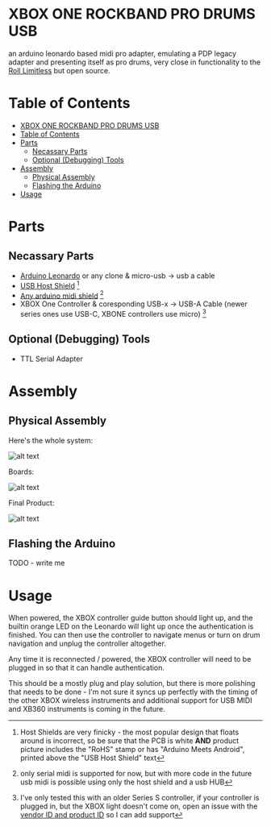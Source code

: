 # XBOX ONE ROCKBAND PRO DRUMS USB 
an arduino leonardo based midi pro adapter, emulating a PDP legacy adapter and presenting itself as pro drums, very close in functionality to the [Roll Limitless](https://rolllimitless.com/) but open source. 

# Table of Contents
- [XBOX ONE ROCKBAND PRO DRUMS USB](#xbox-one-rockband-pro-drums-usb)
- [Table of Contents](#table-of-contents)
- [Parts](#parts)
  - [Necassary Parts](#necassary-parts)
  - [Optional (Debugging) Tools](#optional-debugging-tools)
- [Assembly](#assembly)
  - [Physical Assembly](#physical-assembly)
  - [Flashing the Arduino](#flashing-the-arduino)
- [Usage](#usage)

# Parts
## Necassary Parts 
- [Arduino Leonardo](https://store.arduino.cc/products/arduino-leonardo-with-headers) or any clone & micro-usb -> usb a cable
- [USB Host Shield](https://www.aliexpress.us/item/3256805054675231.html?spm=a2g0o.productlist.main.71.410634f7EOVIeG&algo_pvid=ac99536d-85a8-46b0-94af-9538ab88b9a7&algo_exp_id=ac99536d-85a8-46b0-94af-9538ab88b9a7-35&pdp_ext_f=%7B%22sku_id%22%3A%2212000032330281734%22%7D&pdp_npi=3%40dis%21USD%2115.27%2114.35%21%21%21%21%21%40211bf2da16781320629492357d070e%2112000032330281734%21sea%21US%21821067191&curPageLogUid=P49Bow2d3Lud) [^1]
- [Any arduino midi shield](https://www.aliexpress.us/item/3256803015940184.html?spm=a2g0o.productlist.main.1.781c7e6ar9DaP8&algo_pvid=2f368073-2f0d-4f9c-815a-b900c00a6dae&algo_exp_id=2f368073-2f0d-4f9c-815a-b900c00a6dae-0&pdp_ext_f=%7B%22sku_id%22%3A%2212000024638075909%22%7D&pdp_npi=3%40dis%21USD%2110.01%216.41%21%21%21%21%21%402102160416781384373844470d06f3%2112000024638075909%21sea%21US%21821067191&curPageLogUid=Q3ucbOkF7JJK) [^2]
- XBOX One Controller & coresponding USB-x -> USB-A Cable (newer series ones use USB-C, XBONE controllers use micro) [^3]

## Optional (Debugging) Tools  
- TTL Serial Adapter 

# Assembly 
## Physical Assembly


Here's the whole system: 

![alt text](https://github.com/delabrcd/rockband-drums-usb/blob/master/docs/block-diagram.jpg?raw=true)


Boards:

![alt text](https://github.com/delabrcd/rockband-drums-usb/blob/master/docs/boards.jpg?raw=true)

Final Product:

![alt text](https://github.com/delabrcd/rockband-drums-usb/blob/master/docs/assembled.jpg?raw=true)

## Flashing the Arduino

TODO - write me

# Usage 
When powered, the XBOX controller guide button should light up, and the builtin orange LED on the Leonardo will light up once the authentication is finished. You can then use the controller to navigate menus or turn on drum navigation and unplug the controller altogether. 

Any time it is reconnected / powered, the XBOX controller will need to be plugged in so that it can handle authentication.

This should be a mostly plug and play solution, but there is more polishing that needs to be done - I'm not sure it syncs up perfectly with the timing of the other XBOX wireless instruments and additional support for USB MIDI and XB360 instruments is coming in the future.


[^1]: Host Shields are very finicky - the most popular design that floats around is incorrect, so be sure that the PCB is white **AND** product picture includes the "RoHS" stamp or has "Arduino Meets Android", printed above the "USB Host Shield" text 
[^2]: only serial midi is supported for now, but with more code in the future usb midi is possible using only the host shield and a usb HUB
[^3]: I've only tested this with an older Series S controller, if your controller is plugged in, but the XBOX light doesn't come on, open an issue with the [vendor ID and product ID](https://superuser.com/questions/1106247/how-can-i-get-the-vendor-id-and-product-id-for-a-usb-device) so I can add support 
